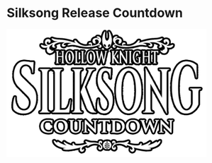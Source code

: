 # Silksong Release Countdown
<p aligh="center"><img width="450" src="./assets/images/logo_readme.png"></p>
